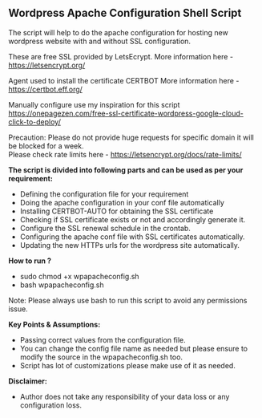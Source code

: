 ## Wordpress Apache Configuration Shell Script

The script will help to do the apache configuration for hosting new wordpress website with and without SSL configuration. 

These are free SSL provided by LetsEcrypt. 
More information here - https://letsencrypt.org/

Agent used to install the certificate CERTBOT
More information here - https://certbot.eff.org/

Manually configure use my inspiration for this script  
https://onepagezen.com/free-ssl-certificate-wordpress-google-cloud-click-to-deploy/

Precaution: Please do not provide huge requests for specific domain it will be blocked for a week.    
Please check rate limits here - https://letsencrypt.org/docs/rate-limits/  


**The script is divided into following parts and can be used as per your requirement:**

* Defining the configuration file for your requirement
* Doing the apache configuration in your conf file automatically
* Installing CERTBOT-AUTO for obtaining the SSL certificate
* Checking if SSL certificate exists or not and accordingly generate it.
* Configure the SSL renewal schedule in the crontab.
* Configuring the apache conf file with SSL certificates automatically.
* Updating the new HTTPs urls for the wordpress site automatically.

**How to run ?**

* sudo chmod +x wpapacheconfig.sh
* bash wpapacheconfig.sh

Note: Please always use bash to run this script to avoid any permissions issue.

**Key Points & Assumptions:**

* Passing correct values from the configuration file.
* You can change the config file name as needed but please ensure to modify the source in the wpapacheconfig.sh too.
* Script has lot of customizations please make use of it as needed.

**Disclaimer:**

* Author does not take any responsibility of your data loss or any configuration loss.
